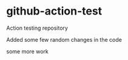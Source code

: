 # github-action-test
Action testing repository

Added some few random changes in the code

some more work